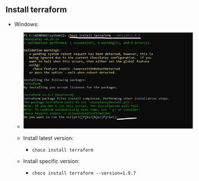 ## Install terraform

- Windows:
  - ![PowerShell -> run as admin](image.png)

  - Install latest version:
    - `choco install terraform`
  - Install specific version:
    - `choco install terraform --version=1.9.7`
